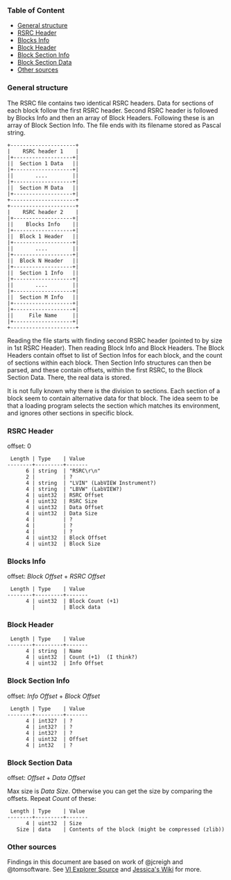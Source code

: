 ### Table of Content

* [General structure](#General-structure) 
* [RSRC Header](#RSRC-Header) 
* [Blocks Info](#Blocks-Info) 
* [Block Header](#Block-Header) 
* [Block Section Info](#Block-Section-Info) 
* [Block Section Data](#Block-Section-Data) 
* [Other sources](#Other-sources) 

### General structure

The RSRC file contains two identical RSRC headers. Data for sections of each block follow the first RSRC header. Second RSRC header is followed by Blocks Info and then an array of Block Headers. Following these is an array of Block Section Info. The file ends with its filename stored as Pascal string.

```
+---------------------+
|    RSRC header 1    |
|+-------------------+|
||  Section 1 Data   ||
|+-------------------+|
||       ....        ||
|+-------------------+|
||  Section M Data   ||
|+-------------------+|
+---------------------+
+---------------------+
|    RSRC header 2    |
|+-------------------+|
||    Blocks Info    ||
|+-------------------+|
||  Block 1 Header   ||
|+-------------------+|
||       ....        ||
|+-------------------+|
||  Block N Header   ||
|+-------------------+|
||  Section 1 Info   ||
|+-------------------+|
||       ....        ||
|+-------------------+|
||  Section M Info   ||
|+-------------------+|
|+-------------------+|
||     File Name     ||
|+-------------------+|
+---------------------+
```

Reading the file starts with finding second RSRC header (pointed to by size in 1st RSRC Header). Then reading Block Info and Block Headers. The Block Headers contain offset to list of Section Infos for each block, and the count of sections within each block. Then Section Info structures can then be parsed, and these contain offsets, within the first RSRC, to the Block Section Data. There, the real data is stored.

It is not fully known why there is the division to sections. Each section of a block seem to contain alternative data for that block. The idea seem to be that a loading program selects the section which matches its environment, and ignores other sections in specific block.


### RSRC Header

offset: 0

```
 Length | Type    | Value
--------+---------+-------
      6 | string  | "RSRC\r\n"
      2 |         | ?
      4 | string  | "LVIN" (LabVIEW Instrument?)
      4 | string  | "LBVW" (LabVIEW?)
      4 | uint32  | RSRC Offset
      4 | uint32  | RSRC Size
      4 | uint32  | Data Offset
      4 | uint32  | Data Size
      4 |         | ?
      4 |         | ?
      4 |         | ?
      4 | uint32  | Block Offset
      4 | uint32  | Block Size
```

### Blocks Info

offset: _Block Offset_ + _RSRC Offset_

```
 Length | Type    | Value
--------+---------+-------
      4 | uint32  | Block Count (+1)
        |         | Block data
```

### Block Header

``` 
 Length | Type    | Value
--------+---------+-------
      4 | string  | Name
      4 | uint32  | Count (+1)  (I think?)
      4 | uint32  | Info Offset
```

### Block Section Info

offset: _Info Offset_ + _Block Offset_

```
 Length | Type    | Value
--------+---------+-------
      4 | int32?  | ?
      4 | int32?  | ?
      4 | int32?  | ?
      4 | uint32  | Offset
      4 | int32   | ?
```

### Block Section Data

offset: _Offset_ + _Data Offset_

Max size is _Data Size_. Otherwise you can get the size by comparing the offsets. Repeat 
_Count_ of these:

```
 Length | Type    | Value
--------+---------+-------
      4 | uint32  | Size
   Size | data    | Contents of the block (might be compressed (zlib))
```

### Other sources

Findings in this document are based on work of @jcreigh and @tomsoftware. 
See [VI Explorer Source](http://www.hmilch.net/hmilch.php/labview_source.php) and [Jessica's Wiki](https://github.com/jcreigh/pylabview/wiki) for more.
